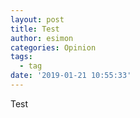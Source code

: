 ```yaml
---
layout: post
title: Test
author: esimon
categories: Opinion
tags:
  - tag
date: '2019-01-21 10:55:33'
---
```

Test
